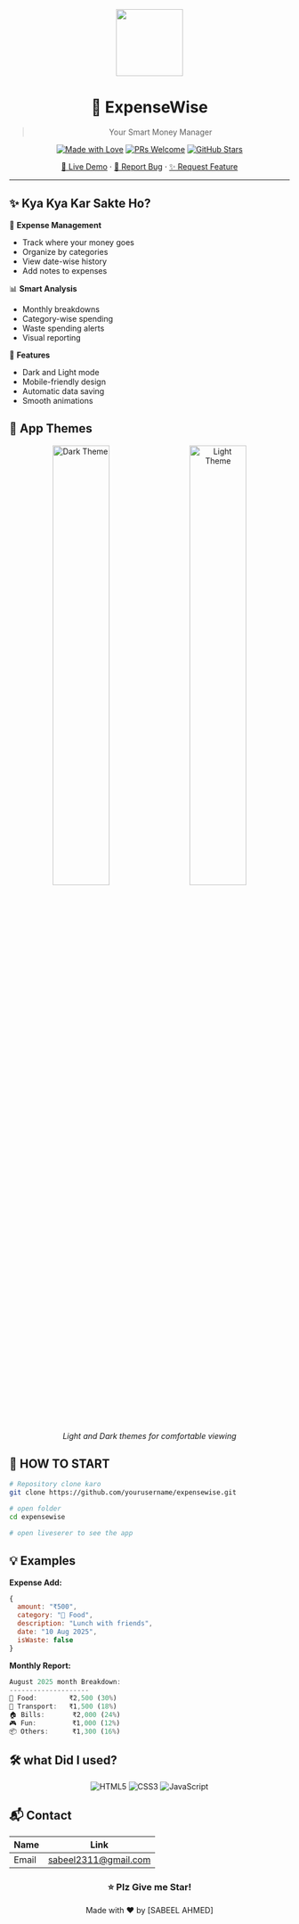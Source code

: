 <div align="center">

<img src="path/to/your/expenses-tracker/create a logo for mo.png" width="120px"/>

# 💸 ExpenseWise

> Your Smart Money Manager

[![Made with Love](https://img.shields.io/badge/Made%20With-Love-orange.svg)](https://github.com/yourusername)
[![PRs Welcome](https://img.shields.io/badge/PRs-welcome-brightgreen.svg?style=flat-square)](http://makeapullrequest.com)
[![GitHub Stars](https://img.shields.io/github/stars/yourusername/expensewise.svg)](https://github.com/yourusername/expensewise/stargazers)

[🚀 Live Demo](https://demo-link.com) · [🐛 Report Bug](https://github.com/username/repo/issues) · [✨ Request Feature](https://github.com/username/repo/issues)

</div>

---

## ✨ Kya Kya Kar Sakte Ho?

🎯 **Expense Management**
- Track where your money goes
- Organize by categories
- View date-wise history
- Add notes to expenses

📊 **Smart Analysis**
- Monthly breakdowns
- Category-wise spending
- Waste spending alerts
- Visual reporting

🎨 **Features**
- Dark and Light mode
- Mobile-friendly design
- Automatic data saving
- Smooth animations

## 📱 App Themes

<div align="center">
  <img src="./assets/dark-theme.png" alt="Dark Theme" width="45%"/>
  &nbsp;&nbsp;&nbsp;
  <img src="./assets/light-theme.png" alt="Light Theme" width="45%"/>
  <p><em>Light and Dark themes for comfortable viewing</em></p>
</div>

## 🚀 HOW TO START 

```bash
# Repository clone karo
git clone https://github.com/yourusername/expensewise.git

# open folder
cd expensewise

# open liveserer to see the app
```

## 💡 Examples

**Expense Add:**
```javascript
{
  amount: "₹500",
  category: "🍔 Food",
  description: "Lunch with friends",
  date: "10 Aug 2025",
  isWaste: false
}
```

**Monthly Report:**
```javascript
August 2025 month Breakdown:
--------------------
🍔 Food:        ₹2,500 (30%)
🚗 Transport:   ₹1,500 (18%)
🏠 Bills:       ₹2,000 (24%)
🎮 Fun:         ₹1,000 (12%)
📦 Others:      ₹1,300 (16%)
```

## 🛠️ what Did I used?

<div align="center">

![HTML5](https://img.shields.io/badge/html5-%23E34F26.svg?style=for-the-badge&logo=html5&logoColor=white)
![CSS3](https://img.shields.io/badge/css3-%231572B6.svg?style=for-the-badge&logo=css3&logoColor=white)
![JavaScript](https://img.shields.io/badge/javascript-%23323330.svg?style=for-the-badge&logo=javascript&logoColor=%23F7DF1E)

</div>

## 📬 Contact

| Name | Link |
|------|------|
| Email | sabeel2311@gmail.com |

<div align="center">

### ⭐ Plz Give me Star!

Made with ❤️ by [SABEEL AHMED]

</div>
